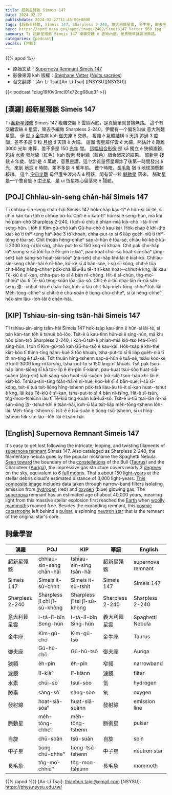 ```yaml
---
title: 超新星殘骸 Simeis 147
date: 2024-02-27
publishdate: 2024-02-27T11:45:00+0800
tags: [超新星殘骸, Simeis 147, Sharpless 2-240, 意大利麵星雲, 金牛座, 御夫座, 狹頻, 濾鏡, 水素, 酸素, 發射線, 脈動星, 自旋, 中子星, 長毛象]
hero: https://apod.nasa.gov/apod/image/2402/Simeis147_Vetter_960.jpg
summary: Tī 超新星殘骸 Simeis 147 複雜交纏 ê 雲絲內底，是真簡單就會揣無路。
categories: [podcast]
vocals: [阿錕]
---
```


{{% apod %}}

- 原始文章：[Supernova Remnant Simeis 147](https://apod.nasa.gov/apod/ap240227.html)
- 影像來源 kah 版權：[Stéphane Vetter](https://www.facebook.com/stephane.vetter.nuitsacrees) ([Nuits sacrées](http://www.nuitsacrees.fr/))
- 台文翻譯：[An-Li Tsai][An-Li Tsai] ([NSYSU][NSYSU])

{{< podcast "clug19f0v0mcl01x72cg68uq3" >}}

## [漢羅] 超新星殘骸 Simeis 147
Tī [超新星殘骸][supernova remnant] Simeis 147 複雜交纏 ê 雲絲內底，是真簡單就會揣無路。
這个有交纏雲絲 ê 星雲，嘛去予編做 Sharpless 2-240，伊閣有一个偏名叫做 意大利麵星雲。
伊 [就 tī][Seen toward] [金牛][Taurus][座][constellations] kah [御夫座][Auriga] ê 交界。
複雜 ê 氣體結構 tī 天頂 迒過 3 [度][degrees] 闊，差不多是 6 粒 [月娘][full moon] tī 天頂 ê 大細。
這團 恆星屑仔雲 ê 大細，照估計 ê 距離 3000 光年 來算，差不多是 150 [光年][light-years] 闊。
[這幅組合影像][This composite image] 是 kā 獨立 ê 狹頻濾鏡，包括 [水素][hydrogen] 發射線（紅色）kah [酸素][oxygen] 發射線（藍色）組合起來的結果。
[超新星][supernova] 殘骸 ê 年歲，估計是 4 萬歲，意思是講，這个大質量恆星爆炸了後第一時間發出 ê 光，來到 [地球][Earth] ê 時間，差不多是 4 萬年前。
彼个時陣，[長毛象][woolly mammoth] 猶 tī 地球頂懸賴賴趖。
這个 [宇宙災難][cosmic catastrophe] 毋但產生湠出去 ê 殘骸，閣有留一粒 [脈動星][pulsar] 落來。
脈動星是一个會自旋 ê [中子星][neutron star]，是 uì 恆星核心留落來 ê 殘骸。

## [POJ] Chhiau-sin-seng chân-hâi Simeis 147
Tī chhiau-sin-seng chân-hâi Simeis 147 ho̍k-cha̍p kau-tîⁿ ê hûn-si lāi-té, sī chin kán-tan to̍h ē chhōe bô-lō͘.
Chit-ê ū kau-tîⁿ hûn-si ê seng-hûn, mā khì hō͘ pian-chò Sharpless 2-240, i koh-ū chi̍t-ê phian-miâ kiò-chò I-tá-lī-mī seng-hûn.
I to̍h tī Kim-gû-chō kah Gū-hu-chō ê kau-kài.
Ho̍k-cha̍p ê khì-thé kiat-kò͘ tī thiⁿ-téng hāⁿ-kòe 3 tō͘ khoah, chha-put-to sī 6 lia̍p goe̍h-niû tī thiⁿ-téng ê tōa-sè.
Chit thoân hêng-chheⁿ sap-á-hûn ê tōa-sè, chiàu kó͘-kè ê kū-lî 3000 kng-nî lâi sǹg, chha-put-to sī 150 kng-nî khoah.
Chit pak cho͘-ha̍p iáⁿ-siōng sī kā to̍k-li̍p ê e̍h-pîn lī-kiàⁿ, pau-koat chúi-sò͘ hoat-siā-sòaⁿ (âng-sek) kah sàng-sò͘ hoat-siā-sòaⁿ (nâ-sek) cho͘-ha̍p khí-lâi ê kiat-kó.
Chhiau-sin-seng chân-hâi ê nî-hòe, kó͘-kè sī 4 bān-sòe, ì-sù sī-kóng, chit-ê tōa chit-liōng hêng-chheⁿ po̍k-chà liáu-āu tē-it sî-kan hoat--chhut ê kng, lâi kàu Tē-kiû ê sî-kan, chha-put-to sī 4 bān nî-chêng.
Hit-ê sî-chūn, tn̂g-mo͘-chhiūⁿ iáu tī Tē-kiû téng-koân lōa-lōa-sô.
Chit-ê ú-tiū chai-lān m̄-nā sán-seng 湠--chhut-khì ê chân-hâi, koh-ū lâu chi̍t-lia̍p me̍h-tōng-chheⁿ lo̍h-lâi.
Me̍h-tōng-chheⁿ sī chi̍t-ê ē chū-soân ê tiong-chú-chheⁿ, sī ùi hêng-chheⁿ he̍k-sim lâu--lo̍h-lâi ê chân-hâi.

## [KIP] Tshiau-sin-sing tsân-hâi Simeis 147
Tī tshiau-sin-sing tsân-hâi Simeis 147 ho̍k-tsa̍p kau-tînn ê hûn-si lāi-té, sī tsin kán-tan to̍h ē tshuē bô-lōo.
Tsit-ê ū kau-tînn hûn-si ê sing-hûn, mā khì hōo pian-tsò Sharpless 2-240, i koh-ū tsi̍t-ê phian-miâ kiò-tsò I-tá-lī-mī sing-hûn.
I to̍h tī Kim-gû-tsō kah Gū-hu-tsō ê kau-kài.
Ho̍k-tsa̍p ê khì-thé kiat-kòo tī thinn-tíng hānn-kuè 3 tōo khuah, tsha-put-to sī 6 lia̍p gue̍h-niû tī thinn-tíng ê tuā-sè.
Tsit thuân hîng-tshenn sap-á-hûn ê tuā-sè, tsiàu kóo-kè ê kū-lî 3000 kng-nî lâi sǹg, tsha-put-to sī 150 kng-nî khuah.
Tsit pak tsoo-ha̍p iánn-siōng sī kā to̍k-li̍p ê e̍h-pîn lī-kiànn, pau-kuat tsuí-sòo huat-siā-suànn (âng-sik) kah sàng-sòo huat-siā-suànn (nâ-sik) tsoo-ha̍p khí-lâi ê kiat-kó.
Tshiau-sin-sing tsân-hâi ê nî-huè, kóo-kè sī 4 bān-suè, ì-sù sī-kóng, tsit-ê tuā tsit-liōng hîng-tshenn po̍k-tsà liáu-āu tē-it sî-kan huat--tshut ê kng, lâi kàu Tē-kiû ê sî-kan, tsha-put-to sī 4 bān nî-tsîng.
Hit-ê sî-tsūn, tn̂g-moo-tshiūnn iáu tī Tē-kiû tíng-kuân luā-luā-sô.
Tsit-ê ú-tiū tsai-lān m̄-nā sán-sing 湠--tshut-khì ê tsân-hâi, koh-ū lâu tsi̍t-lia̍p me̍h-tōng-tshenn lo̍h-lâi.
Me̍h-tōng-tshenn sī tsi̍t-ê ē tsū-suân ê tiong-tsú-tshenn, sī uì hîng-tshenn hi̍k-sim lâu--lo̍h-lâi ê tsân-hâi.

## [English] Supernova Remnant Simeis 147
It's easy to get lost following the intricate, looping, and twisting filaments of [supernova remnant][supernova remnant] Simeis 147.
Also cataloged as Sharpless 2-240, the filamentary nebula goes by the popular nickname the Spaghetti Nebula.
[Seen toward][Seen toward] the boundary of the [constellations][constellations] of the Bull ([Taurus][Taurus]) and the Charioteer ([Auriga][Auriga]), the impressive gas structure covers nearly 3 [degrees][degrees] on the sky, equivalent to 6 [full moon][full moon]s.
That's about 150 [light-years][light-years] at the stellar debris cloud's estimated distance of 3,000 light-years.
[This composite image][This composite image] includes data taken through narrow-band filters isolating emission from [hydrogen][hydrogen] (red) and [oxygen][oxygen] (blue) glowing gas.
The [supernova][supernova] remnant has an estimated age of about 40,000 years, meaning light from this massive stellar explosion first reached the [Earth][Earth] when [woolly mammoth][woolly mammoth]s roamed free.
Besides the expanding remnant, this [cosmic catastrophe][cosmic catastrophe] left behind a [pulsar][pulsar], a spinning [neutron star][neutron star] that is the remnant of the original star's core.

## 詞彙學習

|漢羅|POJ|KIP|華語|English|
|-|-|-|-|-|
|超新星殘骸|chhiau-sin-seng chân-hâi|tshiau-sin-sing tsân-hâi|超新星殘骸|supernova remnant|
|Simeis 147|Simeis it-sù-chhit|Simeis it-sù-tshit|Simeis 147|Simeis 147|
|Sharpless 2-240|Sharpless jī chi jī-sù-khòng|Sharpless jī tsi jī-sù-khòng|Sharpless 2-240|Sharpless 2-240|
|意大利麵星雲|I-tá-lī-bīn Seng-hûn|I-tá-lī-bīn Sing-hûn|義大利麵星雲|Spaghetti Nebula|
|金牛座|Kim-gû-chō|Kim-gû-tsō|金牛座|Taurus|
|御夫座|Gū-hū-chō|Gū-hū-tsō|御夫座|Auriga|
|狹頻|e̍h-pîn|e̍h-pîn|窄頻|narrowband|
|濾鏡|lī-kiàⁿ|lī-kiànn|濾鏡|filter|
|水素|chúi-sò͘|tsuí-sòo|氫|hydrogen|
|酸素|sàng-sò͘|sàng-sòo|氧|oxygen|
|發射線|hoat-siā-sòaⁿ|huat-siā-suànn|發射線|emission line|
|脈動星|me̍h-tōng-chheⁿ|me̍h-tōng-tshenn|脈衝星|pulsar|
|自旋|chū-soân|tsū-suân|自旋|spin|
|中子星|tiong-chú-chheⁿ|tiong-tsú-tshenn|中子星|neutron star|
|長毛象|tn̂g-mo͘-chhiūⁿ|tn̂g-moo-tshiūnn|長毛象|mammoth|

{{% /apod %}}
[An-Li Tsai]: thianbun.taigi@gmail.com
[NSYSU]: https://phys.nsysu.edu.tw/

[copyright]: https://apod.nasa.gov/apod/fap/lib/about_apod.html#srapply
[License]: https://creativecommons.org/licenses/by/3.0/

[supernova remnant]:https://chandra.harvard.edu/xray_sources/supernovas.html
[Seen toward]:https://apod.nasa.gov/apod/ap101220.html
[constellations]:https://spaceplace.nasa.gov/constellations/
[Taurus]:https://en.wikipedia.org/wiki/Taurus_(constellation)
[Auriga]:https://en.wikipedia.org/wiki/Auriga_(constellation)
[degrees]:https://www.1728.org/angsize.htm
[full moon]:https://apod.nasa.gov/apod/ap200925.html
[light-years]:https://spaceplace.nasa.gov/light-year/
[This composite image]:https://www.facebook.com/photo.php?fbid=7494042507273492
[hydrogen]:https://en.wikipedia.org/wiki/Hydrogen-alpha
[oxygen]:https://periodic.lanl.gov/8.shtml
[supernova]:https://youtu.be/wymMn-SmALY
[Earth]:https://science.nasa.gov/earth/facts/
[woolly mammoth]:https://en.wikipedia.org/wiki/Woolly_mammoth#/media/File:Woolly_mammoth_model_Royal_BC_Museum_in_Victoria.jpg
[cosmic catastrophe]:https://mfrost.typepad.com/photos/uncategorized/2008/01/11/boston_terror.jpg
[pulsar]:https://en.wikipedia.org/wiki/Pulsar
[neutron star]:https://apod.nasa.gov/apod/ap170501.html
